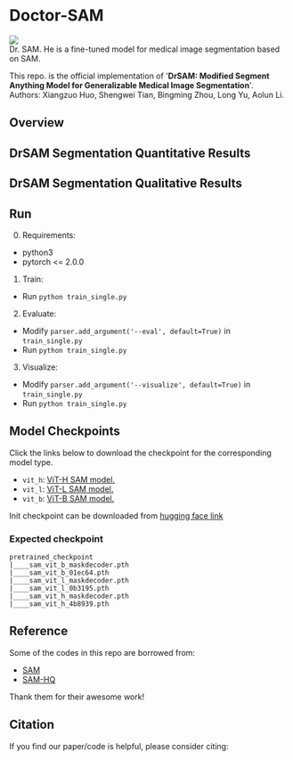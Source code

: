 # Doctor-SAM
![](https://img.shields.io/github/license/huoxiangzuo/Doctor-SAM)  
Dr. SAM. He is a fine-tuned model for medical image segmentation based on SAM.

This repo. is the official implementation of '**DrSAM: Modified Segment Anything Model for Generalizable Medical Image Segmentation**'.   
Authors: Xiangzuo Huo, Shengwei Tian, Bingming Zhou, Long Yu, Aolun Li.  

## Overview
<!-- <img width="1395" alt="figure1" src="https://user-images.githubusercontent.com/57312968/191570017-34f30c13-9d8e-4776-a118-de968aebdb19.png" width="80%"> -->

## DrSAM Segmentation Quantitative Results
<!-- <img width="1424" alt="figure2s" src="https://user-images.githubusercontent.com/57312968/191570496-c62e04dc-8baf-4b01-a6ba-03c24c5a744d.png" width="70%"> -->

## DrSAM Segmentation Qualitative Results
<!-- <img src="https://user-images.githubusercontent.com/57312968/191570242-4425944d-4017-45c6-a3f7-f977376766a2.png" width="75%"> -->

## Run
0. Requirements:
* python3
* pytorch <= 2.0.0

1. Train:
* Run `python train_single.py`

2. Evaluate:
* Modify `parser.add_argument('--eval', default=True)` in `train_single.py`
* Run `python train_single.py`

3. Visualize:
* Modify `parser.add_argument('--visualize', default=True)` in `train_single.py`
* Run `python train_single.py`

## <a name="Models"></a>Model Checkpoints

Click the links below to download the checkpoint for the corresponding model type.

- `vit_h`: [ViT-H SAM model.](https://dl.fbaipublicfiles.com/segment_anything/sam_vit_h_4b8939.pth)
- `vit_l`: [ViT-L SAM model.](https://dl.fbaipublicfiles.com/segment_anything/sam_vit_l_0b3195.pth)
- `vit_b`: [ViT-B SAM model.](https://dl.fbaipublicfiles.com/segment_anything/sam_vit_b_01ec64.pth)

Init checkpoint can be downloaded from [hugging face link](https://huggingface.co/sam-hq-team/sam-hq-training/tree/main/pretrained_checkpoint)

### Expected checkpoint

```
pretrained_checkpoint
|____sam_vit_b_maskdecoder.pth
|____sam_vit_b_01ec64.pth
|____sam_vit_l_maskdecoder.pth
|____sam_vit_l_0b3195.pth
|____sam_vit_h_maskdecoder.pth
|____sam_vit_h_4b8939.pth

```

## Reference
Some of the codes in this repo are borrowed from:  
* [SAM](https://github.com/facebookresearch/segment-anything)  
* [SAM-HQ](https://github.com/SysCV/sam-hq)
  
Thank them for their awesome work!

## Citation

If you find our paper/code is helpful, please consider citing:

```bibtex

```
